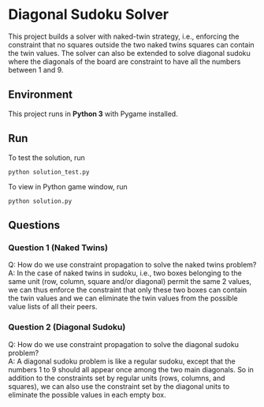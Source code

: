 # Diagonal Sudoku Solver

This project builds a solver with naked-twin strategy, i.e., enforcing the constraint that no squares outside the two naked twins squares can contain the twin values. The solver can also be extended to solve diagonal sudoku where the diagonals of the board are constraint to have all the numbers between 1 and 9.  

## Environment 
This project runs in **Python 3** with Pygame installed.


## Run 
To test the solution, run 

```
python solution_test.py
```

To view in Python game window, run 

```
python solution.py
```


## Questions
### Question 1 (Naked Twins)
Q: How do we use constraint propagation to solve the naked twins problem?  
A: In the case of naked twins in sudoku, i.e., two boxes belonging to the same unit (row, column, square and/or diagonal) permit the same 2 values, we can thus enforce the constraint that only these two boxes can contain the twin values and we can eliminate the twin values from the possible value lists of all their peers. 

### Question 2 (Diagonal Sudoku)
Q: How do we use constraint propagation to solve the diagonal sudoku problem?  
A: A diagonal sudoku problem is like a regular sudoku, except that the numbers 1 to 9 should all appear once among the two main diagonals. So in addition to the constraints set by regular units (rows, columns, and squares), we can also use the constraint set by the diagonal units to eliminate the possible values in each empty box. 



